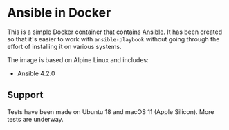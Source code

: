 # Ansible in Docker

This is a simple Docker container that contains [Ansible]. It has been created
so that it's easier to work with `ansible-playbook` without going through the
effort of installing it on various systems.

The image is based on Alpine Linux and includes:

- Ansible 4.2.0

## Support

Tests have been made on Ubuntu 18 and macOS 11 (Apple Silicon). More tests are
underway.

[ansible]: https://www.ansible.com/community
